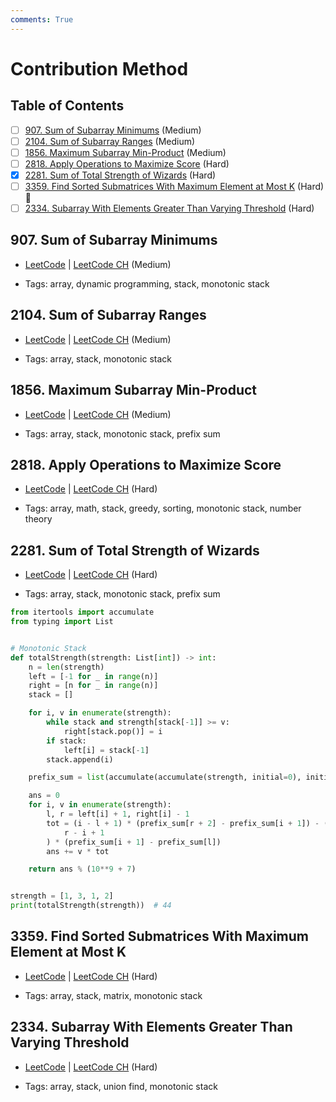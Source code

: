 ```yaml
---
comments: True
---
```


# Contribution Method

## Table of Contents

- [ ] [907. Sum of Subarray Minimums](https://leetcode.cn/problems/sum-of-subarray-minimums/) (Medium)
- [ ] [2104. Sum of Subarray Ranges](https://leetcode.cn/problems/sum-of-subarray-ranges/) (Medium)
- [ ] [1856. Maximum Subarray Min-Product](https://leetcode.cn/problems/maximum-subarray-min-product/) (Medium)
- [ ] [2818. Apply Operations to Maximize Score](https://leetcode.cn/problems/apply-operations-to-maximize-score/) (Hard)
- [x] [2281. Sum of Total Strength of Wizards](https://leetcode.cn/problems/sum-of-total-strength-of-wizards/) (Hard)
- [ ] [3359. Find Sorted Submatrices With Maximum Element at Most K](https://leetcode.cn/problems/find-sorted-submatrices-with-maximum-element-at-most-k/) (Hard) 👑
- [ ] [2334. Subarray With Elements Greater Than Varying Threshold](https://leetcode.cn/problems/subarray-with-elements-greater-than-varying-threshold/) (Hard)

## 907. Sum of Subarray Minimums

-   [LeetCode](https://leetcode.com/problems/sum-of-subarray-minimums/) | [LeetCode CH](https://leetcode.cn/problems/sum-of-subarray-minimums/) (Medium)

-   Tags: array, dynamic programming, stack, monotonic stack
## 2104. Sum of Subarray Ranges

-   [LeetCode](https://leetcode.com/problems/sum-of-subarray-ranges/) | [LeetCode CH](https://leetcode.cn/problems/sum-of-subarray-ranges/) (Medium)

-   Tags: array, stack, monotonic stack
## 1856. Maximum Subarray Min-Product

-   [LeetCode](https://leetcode.com/problems/maximum-subarray-min-product/) | [LeetCode CH](https://leetcode.cn/problems/maximum-subarray-min-product/) (Medium)

-   Tags: array, stack, monotonic stack, prefix sum
## 2818. Apply Operations to Maximize Score

-   [LeetCode](https://leetcode.com/problems/apply-operations-to-maximize-score/) | [LeetCode CH](https://leetcode.cn/problems/apply-operations-to-maximize-score/) (Hard)

-   Tags: array, math, stack, greedy, sorting, monotonic stack, number theory
## 2281. Sum of Total Strength of Wizards

-   [LeetCode](https://leetcode.com/problems/sum-of-total-strength-of-wizards/) | [LeetCode CH](https://leetcode.cn/problems/sum-of-total-strength-of-wizards/) (Hard)

-   Tags: array, stack, monotonic stack, prefix sum

```python title="2281. Sum of Total Strength of Wizards - Python Solution"
from itertools import accumulate
from typing import List


# Monotonic Stack
def totalStrength(strength: List[int]) -> int:
    n = len(strength)
    left = [-1 for _ in range(n)]
    right = [n for _ in range(n)]
    stack = []

    for i, v in enumerate(strength):
        while stack and strength[stack[-1]] >= v:
            right[stack.pop()] = i
        if stack:
            left[i] = stack[-1]
        stack.append(i)

    prefix_sum = list(accumulate(accumulate(strength, initial=0), initial=0))

    ans = 0
    for i, v in enumerate(strength):
        l, r = left[i] + 1, right[i] - 1
        tot = (i - l + 1) * (prefix_sum[r + 2] - prefix_sum[i + 1]) - (
            r - i + 1
        ) * (prefix_sum[i + 1] - prefix_sum[l])
        ans += v * tot

    return ans % (10**9 + 7)


strength = [1, 3, 1, 2]
print(totalStrength(strength))  # 44

```

## 3359. Find Sorted Submatrices With Maximum Element at Most K

-   [LeetCode](https://leetcode.com/problems/find-sorted-submatrices-with-maximum-element-at-most-k/) | [LeetCode CH](https://leetcode.cn/problems/find-sorted-submatrices-with-maximum-element-at-most-k/) (Hard)

-   Tags: array, stack, matrix, monotonic stack
## 2334. Subarray With Elements Greater Than Varying Threshold

-   [LeetCode](https://leetcode.com/problems/subarray-with-elements-greater-than-varying-threshold/) | [LeetCode CH](https://leetcode.cn/problems/subarray-with-elements-greater-than-varying-threshold/) (Hard)

-   Tags: array, stack, union find, monotonic stack
